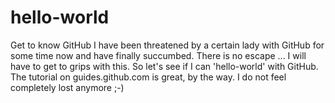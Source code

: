 # hello-world
Get to know GitHub
I have been threatened by a certain lady with GitHub for some time now and have finally succumbed.
There is no escape ... I will have to get to grips with this.
So let's see if I can 'hello-world' with GitHub. The tutorial on guides.github.com is great, by the way. I do not feel completely lost anymore ;-)
